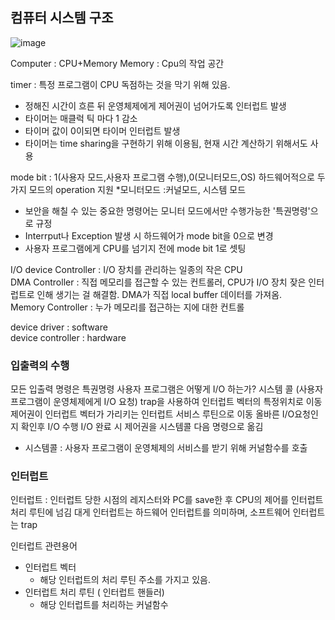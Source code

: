 ## 컴퓨터 시스템 구조

![image](https://user-images.githubusercontent.com/99159721/155076435-2c187347-d191-4973-a831-63885aaa8820.png)


Computer : CPU+Memory
Memory : Cpu의 작업 공간

timer : 특정 프로그램이 CPU 독점하는 것을 막기 위해 있음.
- 정해진 시간이 흐른 뒤 운영체제에게 제어권이 넘어가도록 인터럽트 발생
- 타이머는 매클럭 틱 마다 1 감소
- 타이머 값이 0이되면 타이머 인터럽트 발생
- 타이머는 time sharing을 구현하기 위해 이용됨, 현재 시간 계산하기 위해서도 사용

mode bit : 1(사용자 모드,사용자 프로그램 수행),0(모니터모드,OS) 하드웨어적으로 두 가지 모드의 operation 지원
*모니터모드 :커널모드, 시스템 모드
- 보안을 해칠 수 있는 중요한 명령어는 모니터 모드에서만 수행가능한 '특권명령'으로 규정
- Interrput나 Exception 발생 시 하드웨어가 mode bit을 0으로 변경
- 사용자 프로그램에게 CPU를 넘기지 전에 mode bit 1로 셋팅

I/O device Controller : I/O 장치를 관리하는 일종의 작은 CPU <br/>
DMA Controller : 직접 메모리를 접근할 수 있는 컨트롤러, CPU가 I/O 장치 잦은 인터럽트로 인해 생기는 걸 해결함. DMA가 직접 local buffer 데이터를 가져옴. <br/>
Memory Controller : 누가 메모리를 접근하는 지에 대한 컨트롤

device driver : software <br/>
device controller : hardware

### 입출력의 수행
모든 입출력 명령은 특권명령
사용자 프로그램은 어떻게 I/O 하는가?
시스템 콜 (사용자 프로그램이 운영체제에게 I/O 요청)
trap을 사용하여 인터럽트 벡터의 특정위치로 이동
제어권이 인터럽트 벡터가 가리키는 인터럽트 서비스 루틴으로 이동 올바른 I/O요청인지 확인후 I/O 수행
I/O 완료 시 제어권을 시스템콜 다음 명령으로 옮김
* 시스템콜 : 사용자 프로그램이 운영체제의 서비스를 받기 위해 커널함수를 호출

### 인터럽트
인터럽트 : 인터럽트 당한 시점의 레지스터와 PC를 save한 후 CPU의 제어를 인터럽트 처리 루틴에 넘김
대게 인터럽트는 하드웨어 인터럽트를 의미하며, 소프트웨어 인터럽트는 trap

인터럽트 관련용어
- 인터럽트 벡터
  - 해당 인터럽트의 처리 루틴 주소를 가지고 있음.
- 인터럽트 처리 루틴 ( 인터럽트 핸들러)
  - 해당 인터럽트를 처리하는 커널함수
